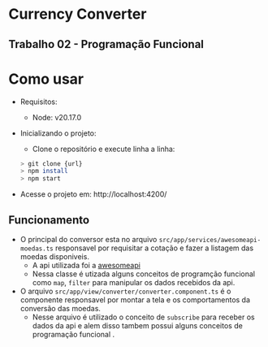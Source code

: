 # Currency Converter

## Trabalho 02 - Programação Funcional

# Como usar
- Requisitos:
    - Node: v20.17.0

- Inicializando o projeto:
    - Clone o repositório e execute linha a linha:
    ```bash	
    > git clone {url}
    > npm install
    > npm start
    ``` 
- Acesse o projeto em: http://localhost:4200/

## Funcionamento
- O principal do conversor esta no arquivo `src/app/services/awesomeapi-moedas.ts` responsavel por requisitar a cotação e fazer a listagem das moedas disponiveis.
  - A api utilizada foi a [awesomeapi](https://docs.awesomeapi.com.br/api-de-moedas)
  - Nessa classe é utizada alguns conceitos de programção funcional como `map`, `filter` para manipular os dados recebidos da api.
- O arquivo `src/app/view/converter/converter.component.ts` é o componente responsavel por montar a tela e os comportamentos da conversão das moedas.
  - Nesse arquivo é utilizado o conceito de `subscribe` para receber os dados da api e alem disso tambem possui alguns conceitos de programação funcional .
